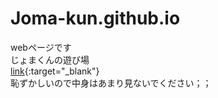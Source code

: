 # Joma-kun.github.io
webページです  
じょまくんの遊び場  
[link](https://Joma-kun.github.io){:target="_blank"}  
恥ずかしいので中身はあまり見ないでください；；  
